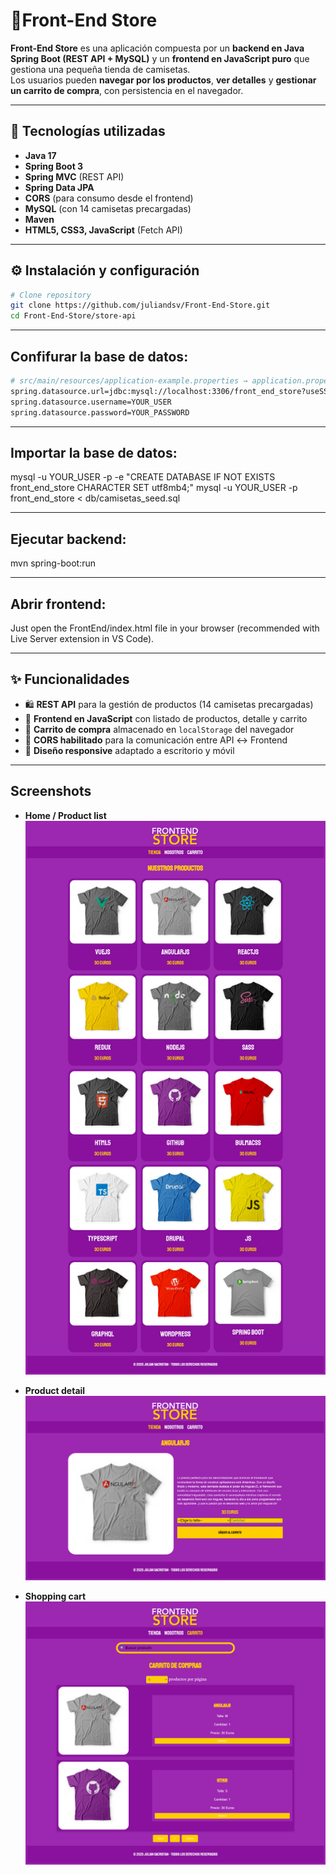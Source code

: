 # 👕Front-End Store

**Front-End Store** es una aplicación compuesta por un **backend en Java Spring Boot (REST API + MySQL)** y un **frontend en JavaScript puro** que gestiona una pequeña tienda de camisetas.  
Los usuarios pueden **navegar por los productos**, **ver detalles** y **gestionar un carrito de compra**, con persistencia en el navegador.  

---

## 🚀 Tecnologías utilizadas 
* **Java 17**  
* **Spring Boot 3**  
* **Spring MVC** (REST API)  
* **Spring Data JPA**  
* **CORS** (para consumo desde el frontend)  
* **MySQL** (con 14 camisetas precargadas)  
* **Maven**  
* **HTML5, CSS3, JavaScript** (Fetch API)
  
---

## ⚙️ Instalación y configuración  

```bash
# Clone repository
git clone https://github.com/juliandsv/Front-End-Store.git
cd Front-End-Store/store-api
```
---

## Confifurar la base de datos:

```bash
# src/main/resources/application-example.properties → application.properties
spring.datasource.url=jdbc:mysql://localhost:3306/front_end_store?useSSL=false&serverTimezone=UTC
spring.datasource.username=YOUR_USER
spring.datasource.password=YOUR_PASSWORD
```

---

## Importar la base de datos:

mysql -u YOUR_USER -p -e "CREATE DATABASE IF NOT EXISTS front_end_store CHARACTER SET utf8mb4;"
mysql -u YOUR_USER -p front_end_store < db/camisetas_seed.sql

---

## Ejecutar backend:

mvn spring-boot:run

---

## Abrir frontend:
Just open the FrontEnd/index.html file in your browser (recommended with Live Server extension in VS Code).

---

## ✨ Funcionalidades

* 🛍️ **REST API** para la gestión de productos (14 camisetas precargadas)  
* 📖 **Frontend en JavaScript** con listado de productos, detalle y carrito  
* 🛒 **Carrito de compra** almacenado en `localStorage` del navegador  
* 🔄 **CORS habilitado** para la comunicación entre API ↔ Frontend  
* 🎨 **Diseño responsive** adaptado a escritorio y móvil
  
---
## Screenshots

- **Home / Product list**  
  ![Listado](listado.png)

- **Product detail**  
  ![Detalle](detalle.png)

- **Shopping cart**  
  ![Carrito](carrito.png)
